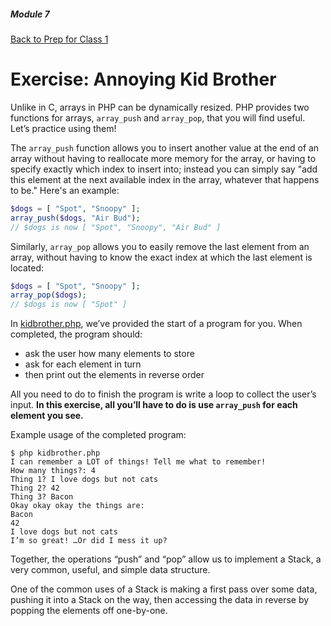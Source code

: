##### Module 7
[Back to Prep for Class 1](../../class1-prep)
# Exercise: Annoying Kid Brother

Unlike in C, arrays in PHP can be dynamically resized. PHP provides two functions for arrays, `array_push` and `array_pop`, that you will find useful. Let’s practice using them!

The `array_push` function allows you to insert another value at the end of an array without having to reallocate more memory for the array, or having to specify exactly which index to insert into; instead you can simply say "add this element at the next available index in the array, whatever that happens to be." Here's an example:
```php
$dogs = [ "Spot", "Snoopy" ];
array_push($dogs, "Air Bud");
// $dogs is now [ "Spot", "Snoopy", "Air Bud" ]
```

Similarly, `array_pop` allows you to easily remove the last element from an array, without having to know the exact index at which the last element is located:
```php
$dogs = [ "Spot", "Snoopy" ];
array_pop($dogs);
// $dogs is now [ "Spot" ]
```

In [kidbrother.php](./kidbrother.php), we’ve provided the start of a program for you.  When completed, the program should:
- ask the user how many elements to store
- ask for each element in turn
- then print out the elements in reverse order

All you need to do to finish the program is write a loop to collect the user’s input.  **In this exercise, all you’ll have to do is use `array_push` for each element you see.**

Example usage of the completed program:
```
$ php kidbrother.php
I can remember a LOT of things! Tell me what to remember!
How many things?: 4
Thing 1? I love dogs but not cats
Thing 2? 42
Thing 3? Bacon
Okay okay okay the things are:
Bacon
42
I love dogs but not cats
I’m so great! …Or did I mess it up?
```

Together, the operations “push” and “pop” allow us to implement a Stack, a very common, useful, and simple data structure.

One of the common uses of a Stack is making a first pass over some data, pushing it into a Stack on the way, then accessing the data in reverse by popping the elements off one-by-one.
